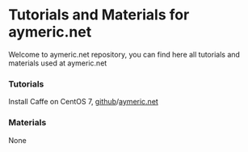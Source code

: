 # Tutorials and Materials for aymeric.net
Welcome to aymeric.net repository, you can find here all tutorials and materials used at aymeric.net

### Tutorials
Install Caffe on CentOS 7, [github](https://github.com/aymericdamien/aymeric.net/blob/master/tutorials/Tutorial_Install_Caffe_on_CentOS7.md)/[aymeric.net](http://www.aymeric.net/journal/2015/07/tutorial-install-caffe-on-centos-7/)

### Materials
None
